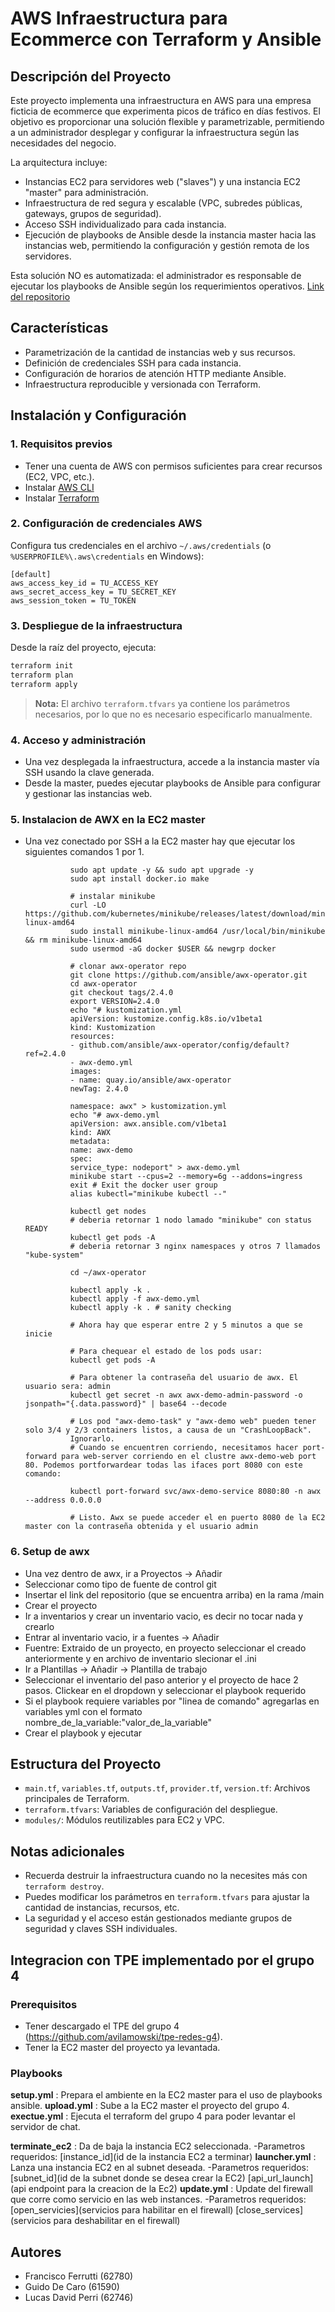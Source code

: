 # AWS Infraestructura para Ecommerce con Terraform y Ansible

## Descripción del Proyecto

Este proyecto implementa una infraestructura en AWS para una empresa ficticia de ecommerce que experimenta picos de tráfico en días festivos. El objetivo es proporcionar una solución flexible y parametrizable, permitiendo a un administrador desplegar y configurar la infraestructura según las necesidades del negocio.

La arquitectura incluye:
- Instancias EC2 para servidores web ("slaves") y una instancia EC2 "master" para administración.
- Infraestructura de red segura y escalable (VPC, subredes públicas, gateways, grupos de seguridad).
- Acceso SSH individualizado para cada instancia.
- Ejecución de playbooks de Ansible desde la instancia master hacia las instancias web, permitiendo la configuración y gestión remota de los servidores.

Esta solución NO es automatizada: el administrador es responsable de ejecutar los playbooks de Ansible según los requerimientos operativos.
[Link del repositorio](https://github.com/FranciscoFerrutti/Ansible-Impl)
## Características
- Parametrización de la cantidad de instancias web y sus recursos.
- Definición de credenciales SSH para cada instancia.
- Configuración de horarios de atención HTTP mediante Ansible.
- Infraestructura reproducible y versionada con Terraform.

## Instalación y Configuración

### 1. Requisitos previos
- Tener una cuenta de AWS con permisos suficientes para crear recursos (EC2, VPC, etc.).
- Instalar [AWS CLI](https://docs.aws.amazon.com/cli/latest/userguide/getting-started-install.html)
- Instalar [Terraform](https://developer.hashicorp.com/terraform/tutorials/aws-get-started/install-cli)

### 2. Configuración de credenciales AWS
Configura tus credenciales en el archivo `~/.aws/credentials` (o `%USERPROFILE%\.aws\credentials` en Windows):

```
[default]
aws_access_key_id = TU_ACCESS_KEY
aws_secret_access_key = TU_SECRET_KEY
aws_session_token = TU_TOKEN
```

### 3. Despliegue de la infraestructura
Desde la raíz del proyecto, ejecuta:

```powershell
terraform init
terraform plan
terraform apply
```

> **Nota:** El archivo `terraform.tfvars` ya contiene los parámetros necesarios, por lo que no es necesario especificarlo manualmente.

### 4. Acceso y administración
- Una vez desplegada la infraestructura, accede a la instancia master vía SSH usando la clave generada.
- Desde la master, puedes ejecutar playbooks de Ansible para configurar y gestionar las instancias web.

### 5. Instalacion de AWX en la EC2 master
- Una vez conectado por SSH a la EC2 master hay que ejecutar los siguientes comandos 1 por 1.
                
                sudo apt update -y && sudo apt upgrade -y
                sudo apt install docker.io make

                # instalar minikube
                curl -LO https://github.com/kubernetes/minikube/releases/latest/download/minikube-linux-amd64
                sudo install minikube-linux-amd64 /usr/local/bin/minikube && rm minikube-linux-amd64
                sudo usermod -aG docker $USER && newgrp docker

                # clonar awx-operator repo
                git clone https://github.com/ansible/awx-operator.git
                cd awx-operator
                git checkout tags/2.4.0
                export VERSION=2.4.0
                echo "# kustomization.yml
                apiVersion: kustomize.config.k8s.io/v1beta1
                kind: Kustomization
                resources:
                - github.com/ansible/awx-operator/config/default?ref=2.4.0
                - awx-demo.yml
                images:
                - name: quay.io/ansible/awx-operator
                newTag: 2.4.0

                namespace: awx" > kustomization.yml
                echo "# awx-demo.yml
                apiVersion: awx.ansible.com/v1beta1
                kind: AWX
                metadata:
                name: awx-demo
                spec:
                service_type: nodeport" > awx-demo.yml
                minikube start --cpus=2 --memory=6g --addons=ingress
                exit # Exit the docker user group
                alias kubectl="minikube kubectl --"

                kubectl get nodes
                # deberia retornar 1 nodo lamado "minikube" con status READY
                kubectl get pods -A
                # deberia retornar 3 nginx namespaces y otros 7 llamados "kube-system"

                cd ~/awx-operator

                kubectl apply -k .
                kubectl apply -f awx-demo.yml
                kubectl apply -k . # sanity checking

                # Ahora hay que esperar entre 2 y 5 minutos a que se inicie

                # Para chequear el estado de los pods usar:
                kubectl get pods -A

                # Para obtener la contraseña del usuario de awx. El usuario sera: admin
                kubectl get secret -n awx awx-demo-admin-password -o jsonpath="{.data.password}" | base64 --decode

                # Los pod "awx-demo-task" y "awx-demo web" pueden tener solo 3/4 y 2/3 containers listos, a causa de un "CrashLoopBack". 
                Ignorarlo.
                # Cuando se encuentren corriendo, necesitamos hacer port-forward para web-server corriendo en el clustre awx-demo-web port 80. Podemos portforwardear todas las ifaces port 8080 con este comando:

                kubectl port-forward svc/awx-demo-service 8080:80 -n awx --address 0.0.0.0

                # Listo. Awx se puede acceder el en puerto 8080 de la EC2 master con la contraseña obtenida y el usuario admin

### 6. Setup de awx
- Una vez dentro de awx, ir a Proyectos -> Añadir
- Seleccionar como tipo de fuente de control git
- Insertar el link del repositorio (que se encuentra arriba) en la rama /main
- Crear el proyecto
- Ir a inventarios y crear un inventario vacio, es decir no tocar nada y crearlo
- Entrar al inventario vacio, ir a fuentes -> Añadir
- Fuentre: Extraido de un proyecto, en proyecto seleccionar el creado anteriormente y en archivo de inventario slecionar el .ini
- Ir a Plantillas -> Añadir -> Plantilla de trabajo
- Seleccionar el inventario del paso anterior y el proyecto de hace 2 pasos. Clickear en el dropdown y seleccionar el playbook requerido
- Si el playbook requiere variables por "linea de comando" agregarlas en variables yml con el formato
        nombre_de_la_variable:"valor_de_la_variable"
- Crear el playbook y ejecutar



## Estructura del Proyecto

- `main.tf`, `variables.tf`, `outputs.tf`, `provider.tf`, `version.tf`: Archivos principales de Terraform.
- `terraform.tfvars`: Variables de configuración del despliegue.
- `modules/`: Módulos reutilizables para EC2 y VPC.

## Notas adicionales
- Recuerda destruir la infraestructura cuando no la necesites más con `terraform destroy`.
- Puedes modificar los parámetros en `terraform.tfvars` para ajustar la cantidad de instancias, recursos, etc.
- La seguridad y el acceso están gestionados mediante grupos de seguridad y claves SSH individuales.

## Integracion con TPE implementado por el grupo 4

### Prerequisitos
- Tener descargado el TPE del grupo 4 (https://github.com/avilamowski/tpe-redes-g4).
- Tener la EC2 master del proyecto ya levantada.

### Playbooks
**setup.yml**           : Prepara el ambiente en la EC2 master para el uso de playbooks ansible.
**upload.yml**          : Sube a la EC2 master el proyecto del grupo 4.
**exectue.yml**         : Ejecuta el terraform del grupo 4 para poder levantar el servidor de chat.

**terminate_ec2**       : Da de baja la instancia EC2 seleccionada.
        -Parametros requeridos: [instance_id](id de la instancia EC2 a terminar)
**launcher.yml**        : Lanza una instancia EC2 en al subnet deseada.
        -Parametros requeridos: [subnet_id](id de la subnet donde se desea crear la EC2)
                                [api_url_launch](api endpoint para la creacion de la Ec2)
**update.yml**          : Update del firewall que corre como servicio en las web instances.
        -Parametros requeridos: [open_servicies](servicios para habilitar en el firewall)
                                [close_services](servicios para deshabilitar en el firewall)

## Autores
- Francisco Ferrutti (62780)
- Guido De Caro (61590)
- Lucas David Perri (62746)
